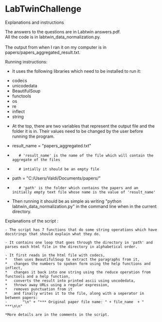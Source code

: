 # LabTwinChallenge


Explanations and instructions

The answers to the questions are in Labtwin answers.pdf. <br>
All the code is in labtwin_data_normalization.py. <br>
<br>
The output from when I ran it on my computer is in papers/papers_aggregated_result.txt.

Running instructions: 


-	It uses the following libraries which need to be installed to run it:
*	 codecs
*	 unicodedata 
*	BeautifulSoup
*	 functools
*	 os
*	 re 
*	 inflect 
*	 string 


-	At the top, there are two variables that represent the output file and the folder it is in. Their values need to be changed by the user before running the program.

*	result_name = "papers_aggregated.txt"
		
*		 # 'result_name' is the name of the file which will contain the aggregate of the files 
*		 # intially it should be an empty file
	 
*	path = "C:/Users/Valdi/Documents/papers/"
*		 # 'path' is the folder which contains the papers and an initially empty text file whose name is the value of 'result_name'


- Then running it should be as simple as writing "python labtwin_data_normalization.py" in the command line when in the current directory.
	
	
Explanations of the script : 

	- The script has 7 functions that do some string operations which have docstrings that should explain what they do.
	
	- It contains one loop that goes through the directory in 'path' and parses each html file in the directory in alphabetical order. 
	
	- It first reads in the html file with codecs, 
	*	then uses BeautifulSoup to extract the paragraphs from it,
	*	changes the numbers to spoken form using the help functions and inflect, 
	*	changes it back into one string using the reduce operation from functools and a help function,
	*	converts the result into printed ascii using uncodedata,
	*	throws away URLs using a regular expression,
	*	removes punctuation from it
	*	and finally writes it to the file, along with a seperator in between papers:
	-		"\n" + "*** Original paper file name: " + file_name  + " ***\n\n"
	
	*More details are in the comments in the script. 
			
	
